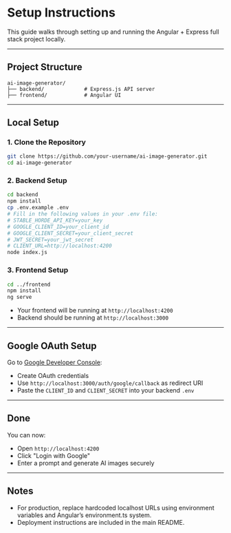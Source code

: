 

# Setup Instructions

This guide walks through setting up and running the Angular + Express full stack project locally.

---

## Project Structure

```
ai-image-generator/
├── backend/             # Express.js API server
├── frontend/            # Angular UI
```

---

## Local Setup

### 1. Clone the Repository

```bash
git clone https://github.com/your-username/ai-image-generator.git
cd ai-image-generator
```

### 2. Backend Setup

```bash
cd backend
npm install
cp .env.example .env
# Fill in the following values in your .env file:
# STABLE_HORDE_API_KEY=your_key
# GOOGLE_CLIENT_ID=your_client_id
# GOOGLE_CLIENT_SECRET=your_client_secret
# JWT_SECRET=your_jwt_secret
# CLIENT_URL=http://localhost:4200
node index.js
```

### 3. Frontend Setup

```bash
cd ../frontend
npm install
ng serve
```

- Your frontend will be running at `http://localhost:4200`
- Backend should be running at `http://localhost:3000`

---

## Google OAuth Setup

Go to [Google Developer Console](https://console.developers.google.com/):

- Create OAuth credentials
- Use `http://localhost:3000/auth/google/callback` as redirect URI
- Paste the `CLIENT_ID` and `CLIENT_SECRET` into your backend `.env`

---

## Done

You can now:
- Open `http://localhost:4200`
- Click "Login with Google"
- Enter a prompt and generate AI images securely

---

## Notes

- For production, replace hardcoded localhost URLs using environment variables and Angular’s environment.ts system.
- Deployment instructions are included in the main README.


